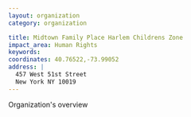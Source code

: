 ```yaml
---
layout: organization
category: organization

title: Midtown Family Place Harlem Childrens Zone
impact_area: Human Rights
keywords: 
coordinates: 40.76522,-73.99052
address: |
  457 West 51st Street
  New York NY 10019
---
```

Organization's overview
